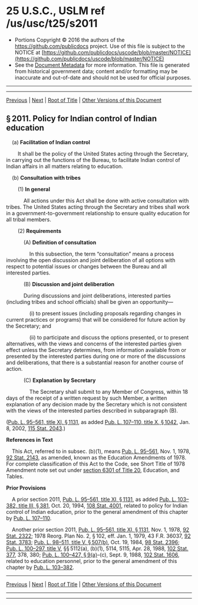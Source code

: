---
---

# 25 U.S.C., USLM ref /us/usc/t25/s2011

* Portions Copyright © 2016 the authors of the https://github.com/publicdocs project.
  Use of this file is subject to the NOTICE at [https://github.com/publicdocs/uscode/blob/master/NOTICE](https://github.com/publicdocs/uscode/blob/master/NOTICE)
* See the [Document Metadata](././../../../..//README.md) for more information.
  This file is generated from historical government data; content and/or formatting may be inaccurate and out-of-date and should not be used for official purposes.

----------
----------

[Previous](./../../../..//us/usc/t25/ch22/m__us_usc_t25_s2010.md) | [Next](./../../../..//us/usc/t25/ch22/m__us_usc_t25_s2012.md) | [Root of Title](./../../../../) | [Other Versions of this Document](https://publicdocs.github.io/go/links?ns=uslm&ref=%2Fus%2Fusc%2Ft25%2Fs2011)

## § 2011. Policy for Indian control of Indian education

    (a) __Facilitation of Indian control__ 

        It shall be the policy of the United States acting through the Secretary, in carrying out the functions of the Bureau, to facilitate Indian control of Indian affairs in all matters relating to education.

    (b) __Consultation with tribes__ 

        (1) __In general__ 

            All actions under this Act shall be done with active consultation with tribes. The United States acting through the Secretary and tribes shall work in a government-to-government relationship to ensure quality education for all tribal members.

        (2) __Requirements__ 

            (A) __Definition of consultation__ 

                In this subsection, the term “consultation” means a process involving the open discussion and joint deliberation of all options with respect to potential issues or changes between the Bureau and all interested parties.

            (B) __Discussion and joint deliberation__ 

            During discussions and joint deliberations, interested parties (including tribes and school officials) shall be given an opportunity—

                (i) to present issues (including proposals regarding changes in current practices or programs) that will be considered for future action by the Secretary; and

                (ii) to participate and discuss the options presented, or to present alternatives, with the views and concerns of the interested parties given effect unless the Secretary determines, from information available from or presented by the interested parties during one or more of the discussions and deliberations, that there is a substantial reason for another course of action.

            (C) __Explanation by Secretary__ 

                The Secretary shall submit to any Member of Congress, within 18 days of the receipt of a written request by such Member, a written explanation of any decision made by the Secretary which is not consistent with the views of the interested parties described in subparagraph (B).

([Pub. L. 95–561, title XI, § 1131][/us/pl/95/561/s1131], as added [Pub. L. 107–110, title X, § 1042][/us/pl/107/110/s1042], Jan. 8, 2002, [115 Stat. 2043][/us/stat/115/2043].)

 __References in Text__ 

    This Act, referred to in subsec. (b)(1), means [Pub. L. 95–561][/us/pl/95/561], Nov. 1, 1978, [92 Stat. 2143][/us/stat/92/2143], as amended, known as the Education Amendments of 1978. For complete classification of this Act to the Code, see Short Title of 1978 Amendment note set out under [section 6301 of Title 20][/us/usc/t20/s6301], Education, and Tables.

 __Prior Provisions__ 

    A prior section 2011, [Pub. L. 95–561, title XI, § 1131][/us/pl/95/561/s1131], as added [Pub. L. 103–382, title III, § 381][/us/pl/103/382/s381], Oct. 20, 1994, [108 Stat. 4001][/us/stat/108/4001], related to policy for Indian control of Indian education, prior to the general amendment of this chapter by [Pub. L. 107–110][/us/pl/107/110].

    Another prior section 2011, [Pub. L. 95–561, title XI, § 1131][/us/pl/95/561/s1131], Nov. 1, 1978, [92 Stat. 2322][/us/stat/92/2322]; 1978 Reorg. Plan No. 2, § 102, eff. Jan. 1, 1979, 43 F.R. 36037, [92 Stat. 3783][/us/stat/92/3783]; [Pub. L. 98–511, title V, § 507(b)][/us/pl/98/511/s507/b], Oct. 19, 1984, [98 Stat. 2396][/us/stat/98/2396]; [Pub. L. 100–297, title V][/us/pl/100/297], §§ 5112(a), (b)(1), 5114, 5115, Apr. 28, 1988, [102 Stat. 377][/us/stat/102/377], 378, 380; [Pub. L. 100–427, § 9(a)][/us/pl/100/427/s9/a]–(c), Sept. 9, 1988, [102 Stat. 1606][/us/stat/102/1606], related to education personnel, prior to the general amendment of this chapter by [Pub. L. 103–382][/us/pl/103/382].

----------

[Previous](./../../../..//us/usc/t25/ch22/m__us_usc_t25_s2010.md) | [Next](./../../../..//us/usc/t25/ch22/m__us_usc_t25_s2012.md) | [Root of Title](./../../../../) | [Other Versions of this Document](https://publicdocs.github.io/go/links?ns=uslm&ref=%2Fus%2Fusc%2Ft25%2Fs2011)

----------
----------

[/us/pl/95/561/s1131]: https://publicdocs.github.io/go/links?ns=uslm&ref=%2Fus%2Fpl%2F95%2F561%2Fs1131
[/us/pl/107/110/s1042]: https://publicdocs.github.io/go/links?ns=uslm&ref=%2Fus%2Fpl%2F107%2F110%2Fs1042
[/us/stat/115/2043]: https://publicdocs.github.io/go/links?ns=uslm&ref=%2Fus%2Fstat%2F115%2F2043
[/us/pl/95/561]: https://publicdocs.github.io/go/links?ns=uslm&ref=%2Fus%2Fpl%2F95%2F561
[/us/stat/92/2143]: https://publicdocs.github.io/go/links?ns=uslm&ref=%2Fus%2Fstat%2F92%2F2143
[/us/usc/t20/s6301]: https://publicdocs.github.io/go/links?ns=uslm&ref=%2Fus%2Fusc%2Ft20%2Fs6301
[/us/pl/95/561/s1131]: https://publicdocs.github.io/go/links?ns=uslm&ref=%2Fus%2Fpl%2F95%2F561%2Fs1131
[/us/pl/103/382/s381]: https://publicdocs.github.io/go/links?ns=uslm&ref=%2Fus%2Fpl%2F103%2F382%2Fs381
[/us/stat/108/4001]: https://publicdocs.github.io/go/links?ns=uslm&ref=%2Fus%2Fstat%2F108%2F4001
[/us/pl/107/110]: https://publicdocs.github.io/go/links?ns=uslm&ref=%2Fus%2Fpl%2F107%2F110
[/us/pl/95/561/s1131]: https://publicdocs.github.io/go/links?ns=uslm&ref=%2Fus%2Fpl%2F95%2F561%2Fs1131
[/us/stat/92/2322]: https://publicdocs.github.io/go/links?ns=uslm&ref=%2Fus%2Fstat%2F92%2F2322
[/us/stat/92/3783]: https://publicdocs.github.io/go/links?ns=uslm&ref=%2Fus%2Fstat%2F92%2F3783
[/us/pl/98/511/s507/b]: https://publicdocs.github.io/go/links?ns=uslm&ref=%2Fus%2Fpl%2F98%2F511%2Fs507%2Fb
[/us/stat/98/2396]: https://publicdocs.github.io/go/links?ns=uslm&ref=%2Fus%2Fstat%2F98%2F2396
[/us/pl/100/297]: https://publicdocs.github.io/go/links?ns=uslm&ref=%2Fus%2Fpl%2F100%2F297
[/us/stat/102/377]: https://publicdocs.github.io/go/links?ns=uslm&ref=%2Fus%2Fstat%2F102%2F377
[/us/pl/100/427/s9/a]: https://publicdocs.github.io/go/links?ns=uslm&ref=%2Fus%2Fpl%2F100%2F427%2Fs9%2Fa
[/us/stat/102/1606]: https://publicdocs.github.io/go/links?ns=uslm&ref=%2Fus%2Fstat%2F102%2F1606
[/us/pl/103/382]: https://publicdocs.github.io/go/links?ns=uslm&ref=%2Fus%2Fpl%2F103%2F382


